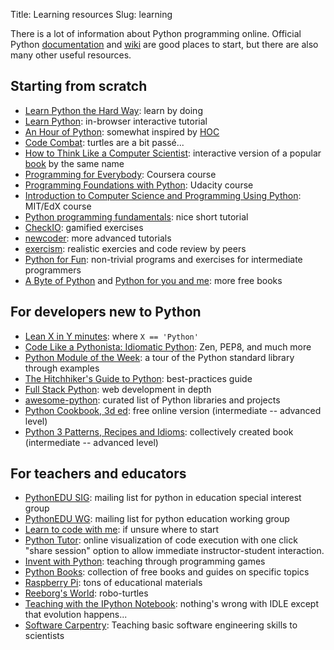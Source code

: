 Title: Learning resources
Slug: learning

There is a lot of information about Python programming online.
Official Python [documentation](https://www.python.org/doc/) and
[wiki](https://wiki.python.org/moin/) are good places to start, but there are
also many other useful resources.


## Starting from scratch

* [Learn Python the Hard Way](http://learnpythonthehardway.org/book/): learn by doing
* [Learn Python](http://www.learnpython.org/): in-browser interactive tutorial
* [An Hour of Python](https://hourofpython.com/): somewhat inspired by [HOC](http://studio.code.org/)
* [Code Combat](http://codecombat.com/): turtles are a bit passé...
* [How to Think Like a Computer Scientist](http://interactivepython.org/runestone/static/thinkcspy/index.html):
  interactive version of a popular [book](http://www.greenteapress.com/thinkpython/) by the same name
* [Programming for Everybody](https://www.coursera.org/learn/python): Coursera course
* [Programming Foundations with Python](https://www.udacity.com/course/programming-foundations-with-python--ud036): Udacity course
* [Introduction to Computer Science and Programming Using Python](https://www.edx.org/course/introduction-computer-science-mitx-6-00-1x-8): MIT/EdX course
* [Python programming fundamentals](http://www.thinkful.com/learn/python-programming-fundamentals/): nice short tutorial
* [CheckIO](http://www.checkio.org/): gamified exercises
* [newcoder](http://newcoder.io/): more advanced tutorials
* [exercism](http://exercism.io/): realistic exercies and code review by peers
* [Python for Fun](http://openbookproject.net/py4fun/): non-trivial programs and
    exercises for intermediate programmers
* [A Byte of Python](http://www.swaroopch.com/notes/python/) and
  [Python for you and me](http://pymbook.readthedocs.org/en/latest/): more free
  books

## For developers new to Python

* [Lean X in Y minutes](http://learnxinyminutes.com/docs/python/): where `X == 'Python'`
* [Code Like a Pythonista: Idiomatic Python](http://python.net/~goodger/projects/pycon/2007/idiomatic/handout.html): Zen, PEP8, and much more
* [Python Module of the Week](http://pymotw.com/): a tour of the Python standard library through examples
* [The Hitchhiker's Guide to Python](http://docs.python-guide.org/en/latest/): best-practices guide
* [Full Stack Python](http://www.fullstackpython.com/): web development in depth
* [awesome-python](https://github.com/vinta/awesome-python): curated list of Python libraries and projects
* [Python Cookbook, 3d ed](http://chimera.labs.oreilly.com/books/1230000000393/index.html): free online version (intermediate -- advanced level)
* [Python 3 Patterns, Recipes and Idioms](http://python-3-patterns-idioms-test.readthedocs.org/en/latest/index.html): collectively created book (intermediate -- advanced level)


## For teachers and educators

* [PythonEDU SIG](https://www.python.org/community/sigs/current/edu-sig/): mailing list for python in education special interest group
* [PythonEDU WG](https://mail.python.org/pipermail/pythonedu-wg/): mailing list for python education working group
* [Learn to code with me](http://learntocodewith.me/getting-started/): if unsure where to start
* [Python Tutor](http://pythontutor.com/): online visualization of code execution with one click "share session" option to allow immediate instructor-student interaction.
* [Invent with Python](http://inventwithpython.com/): teaching through programming games
* [Python Books](http://pythonbooks.revolunet.com/): collection of free books and guides on specific topics
* [Raspberry Pi](http://www.raspberrypi.org/): tons of educational materials
* [Reeborg's World](http://reeborg.ca/index_en.html): robo-turtles
* [Teaching with the IPython Notebook](http://nbviewer.ipython.org/gist/jiffyclub/5165431): nothing's wrong with IDLE except that evolution happens...
* [Software Carpentry](http://software-carpentry.org/): Teaching basic software engineering skills to scientists
